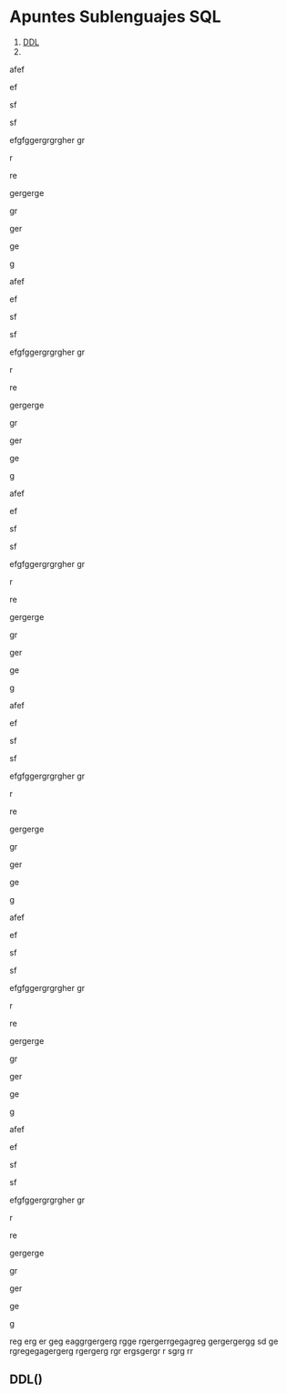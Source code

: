 # Apuntes Sublenguajes SQL

 1. [DDL](#DDL)
 2. 

afef

ef

sf

sf

efgfggergrgrgher
gr

r

re

gergerge

gr

ger

ge

g

afef

ef

sf

sf

efgfggergrgrgher
gr

r

re

gergerge

gr

ger

ge

g

afef

ef

sf

sf

efgfggergrgrgher
gr

r

re

gergerge

gr

ger

ge

g

afef

ef

sf

sf

efgfggergrgrgher
gr

r

re

gergerge

gr

ger

ge

g

afef

ef

sf

sf

efgfggergrgrgher
gr

r

re

gergerge

gr

ger

ge

g

afef

ef

sf

sf

efgfggergrgrgher
gr

r

re

gergerge

gr

ger

ge

g


reg
erg
er
geg
eaggrgergerg
rgge
rgergerrgegagreg
gergergergg
sd
ge
rgregegagergerg
rgergerg
rgr
ergsgergr
r
sgrg
rr
## DDL()<a name="DDL"></a>
